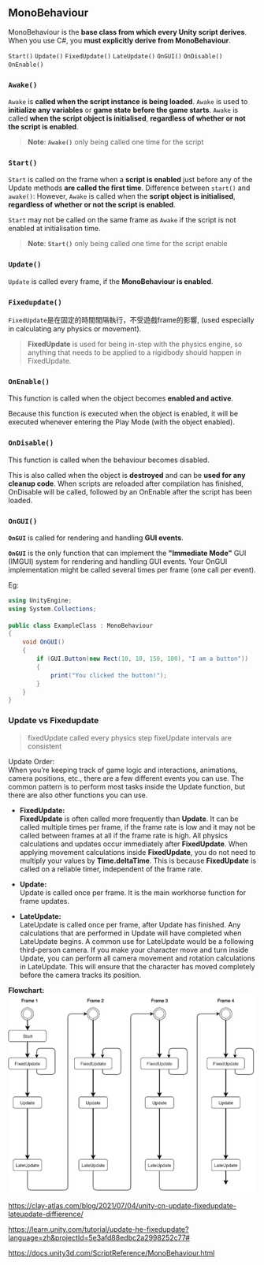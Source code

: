 ## MonoBehaviour
MonoBehaviour is the **base class from which every Unity script derives**. When you use C#, you **must explicitly derive from MonoBehaviour**.

`Start()`
`Update()`
`FixedUpdate()`
`LateUpdate()`
`OnGUI()`
`OnDisable()`
`OnEnable()`

### `Awake()`
`Awake` is **called when the script instance is being loaded**. `Awake` is used to **initialize any variables** or **game state** **before the game starts**. `Awake` is called **when the script object is initialised**, **regardless of whether or not the script is enabled**. 


> **Note**: **`Awake()`** only being called one time for the script



### `Start()`
`Start` is called on the frame when a **script is enabled** just before any of the Update methods **are called the first time**. Difference between `start()` and `awake()`:  However, `Awake` is called when the **script object is initialised**, **regardless of whether or not the script is enabled**. 

`Start` may not be called on the same frame as `Awake` if the script is not enabled at initialisation time.


> **Note**: **`Start()`** only being called one time for the script enable

### `Update()`
`Update` is called every frame, if the **MonoBehaviour is enabled**.

### `Fixedupdate()`
`FixedUpdate`是在固定的時間間隔執行，不受遊戲frame的影響, (used especially in calculating any physics or movement).

> **FixedUpdate**  is used for being in-step with the physics engine, so anything that needs to be applied to a rigidbody should happen in FixedUpdate.

### `OnEnable()`
This function is called when the object becomes **enabled and active**.

Because this function is executed when the object is enabled, it will be executed whenever entering the Play Mode (with the object enabled).


### `OnDisable()`
This function is called when the behaviour becomes disabled.

This is also called when the object is **destroyed** and can be **used for any** **cleanup code**. When scripts are reloaded after compilation has finished, OnDisable will be called, followed by an OnEnable after the script has been loaded.


### `OnGUI()`

**`OnGUI`** is called for rendering and handling **GUI events**.

**`OnGUI`** is the only function that can implement the **"Immediate Mode"** GUI (IMGUI) system for rendering and handling GUI events. Your OnGUI implementation might be called several times per frame (one call per event).

Eg:
```cs
using UnityEngine;
using System.Collections;

public class ExampleClass : MonoBehaviour
{
    void OnGUI()
    {
        if (GUI.Button(new Rect(10, 10, 150, 100), "I am a button"))
        {
            print("You clicked the button!");
        }
    }
}
```

### Update  vs  Fixedupdate

> fixedUpdate called every physics step
> fixeUpdate intervals are consistent

Update Order:  
When you’re keeping track of game logic and interactions, animations, camera positions, etc., there are a few different events you can use. The common pattern is to perform most tasks inside the Update function, but there are also other functions you can use.

- **FixedUpdate:** \
**FixedUpdate** is often called more frequently than **Update**. It can be called multiple times per frame, if the frame rate is low   and it may not be called between frames at all if the frame rate is high. All physics calculations and updates occur immediately after **FixedUpdate**. When applying movement calculations inside **FixedUpdate**, you do not need to multiply your values by **Time.deltaTime**. This is because **FixedUpdate** is called on a reliable timer, independent of the frame rate.

- **Update:** \
Update is called once per frame. It is the main workhorse function for frame updates.

- **LateUpdate:** \
LateUpdate is called once per frame, after Update has finished. Any calculations that are performed in Update will have completed when LateUpdate begins. A common use for LateUpdate would be a following third-person camera. If you make your character move and turn inside Update, you can perform all camera movement and rotation calculations in LateUpdate. This will ensure that the character has moved completely before the camera tracks its position.

**Flowchart:**
![](./monobehaviour-flowchart.png)

https://clay-atlas.com/blog/2021/07/04/unity-cn-update-fixedupdate-lateupdate-diffierence/

https://learn.unity.com/tutorial/update-he-fixedupdate?language=zh&projectId=5e3afd88edbc2a2998252c77#

https://docs.unity3d.com/ScriptReference/MonoBehaviour.html
